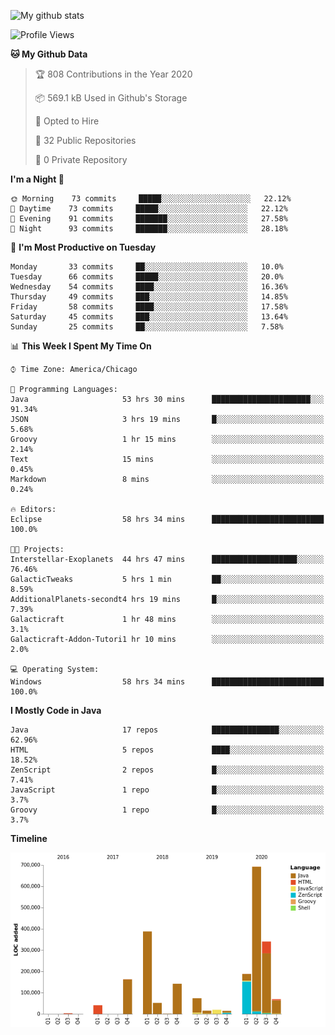 ![My github stats](https://github-readme-stats.vercel.app/api?username=romvoid95&theme=gruvbox&include_all_commits=true&show_icons=true")

<!--START_SECTION:waka-->
![Profile Views](http://img.shields.io/badge/Profile%20Views-7-blue)

**🐱 My Github Data** 

> 🏆 808 Contributions in the Year 2020
 > 
> 📦 569.1 kB Used in Github's Storage 
 > 
> 💼 Opted to Hire
 > 
> 📜 32 Public Repositories
 > 
> 🔑 0 Private Repository 
 > 
**I'm a Night 🦉** 

```text
🌞 Morning    73 commits     █████░░░░░░░░░░░░░░░░░░░░   22.12% 
🌆 Daytime    73 commits     █████░░░░░░░░░░░░░░░░░░░░   22.12% 
🌃 Evening    91 commits     ███████░░░░░░░░░░░░░░░░░░   27.58% 
🌙 Night      93 commits     ███████░░░░░░░░░░░░░░░░░░   28.18%

```
📅 **I'm Most Productive on Tuesday** 

```text
Monday       33 commits     ██░░░░░░░░░░░░░░░░░░░░░░░   10.0% 
Tuesday      66 commits     █████░░░░░░░░░░░░░░░░░░░░   20.0% 
Wednesday    54 commits     ████░░░░░░░░░░░░░░░░░░░░░   16.36% 
Thursday     49 commits     ███░░░░░░░░░░░░░░░░░░░░░░   14.85% 
Friday       58 commits     ████░░░░░░░░░░░░░░░░░░░░░   17.58% 
Saturday     45 commits     ███░░░░░░░░░░░░░░░░░░░░░░   13.64% 
Sunday       25 commits     ██░░░░░░░░░░░░░░░░░░░░░░░   7.58%

```


📊 **This Week I Spent My Time On** 

```text
⌚︎ Time Zone: America/Chicago

💬 Programming Languages: 
Java                     53 hrs 30 mins      ██████████████████████░░░   91.34% 
JSON                     3 hrs 19 mins       █░░░░░░░░░░░░░░░░░░░░░░░░   5.68% 
Groovy                   1 hr 15 mins        ░░░░░░░░░░░░░░░░░░░░░░░░░   2.14% 
Text                     15 mins             ░░░░░░░░░░░░░░░░░░░░░░░░░   0.45% 
Markdown                 8 mins              ░░░░░░░░░░░░░░░░░░░░░░░░░   0.24%

🔥 Editors: 
Eclipse                  58 hrs 34 mins      █████████████████████████   100.0%

🐱‍💻 Projects: 
Interstellar-Exoplanets  44 hrs 47 mins      ███████████████████░░░░░░   76.46% 
GalacticTweaks           5 hrs 1 min         ██░░░░░░░░░░░░░░░░░░░░░░░   8.59% 
AdditionalPlanets-secondt4 hrs 19 mins       █░░░░░░░░░░░░░░░░░░░░░░░░   7.39% 
Galacticraft             1 hr 48 mins        ░░░░░░░░░░░░░░░░░░░░░░░░░   3.1% 
Galacticraft-Addon-Tutori1 hr 10 mins        ░░░░░░░░░░░░░░░░░░░░░░░░░   2.0%

💻 Operating System: 
Windows                  58 hrs 34 mins      █████████████████████████   100.0%

```

**I Mostly Code in Java** 

```text
Java                     17 repos            ███████████████░░░░░░░░░░   62.96% 
HTML                     5 repos             ████░░░░░░░░░░░░░░░░░░░░░   18.52% 
ZenScript                2 repos             █░░░░░░░░░░░░░░░░░░░░░░░░   7.41% 
JavaScript               1 repo              █░░░░░░░░░░░░░░░░░░░░░░░░   3.7% 
Groovy                   1 repo              █░░░░░░░░░░░░░░░░░░░░░░░░   3.7%

```


**Timeline**

![Chart not found](https://github.com/ROMVoid95/ROMVoid95/blob/master/charts/bar_graph.png) 


<!--END_SECTION:waka-->
